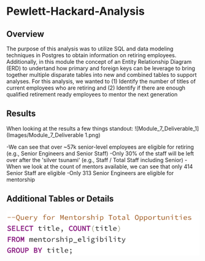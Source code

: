# Pewlett-Hackard-Analysis
## Overview
The purpose of this analysis was to utilize SQL and data modeling techniques in Postgres to obtain information on retiring employees. Additionally, in this module the concept of an Entity Relationship Diagram (ERD) to undertand how primary and foreign keys can be leverage to bring together multiple disparate tables into new and combined tables to support analyses. For this analysis, we wanted to (1) Identify the number of titles of current employees who are retiring and (2) Identify if there are enough qualified retirement ready employees to mentor the next generation

## Results
When looking at the results a few things standout:
![Module_7_Deliverable_1](Images/Module_7_Deliverable 1.png)


-We can see that over ~57k senior-level employees are eligible for retiring (e.g., Senior Engineers and Senior Staff)
-Only 30% of the staff will be left over after the 'silver tsunami' (e.g., Staff / Total Staff including Senior)
-When we look at the count of mentors available, we can see that only 414 Senior Staff are eligible
-Only 313 Senior Engineers are eligible for mentorship

## Additional Tables or Details
![Mentorship_Query](Images/Mentorship_query.png)
